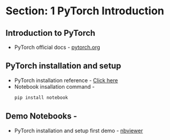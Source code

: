 # Section: 1 PyTorch Introduction

## Introduction to PyTorch

* PyTorch official docs - [pytorch.org](https://pytorch.org)

## PyTorch installation and setup

* PyTorch installation reference - [Click here](https://pytorch.org/get-started/locally/)
* Notebook insallation command - 
    ```bash
    pip install notebook
    ```

## Demo Notebooks -

* PyTorch installation and setup first demo - [nbviewer](https://nbviewer.org/github/c17hawke/Pytorch-basics/blob/main/codebase/01.02_PyTorch%20installation%20and%20setup.ipynb)

